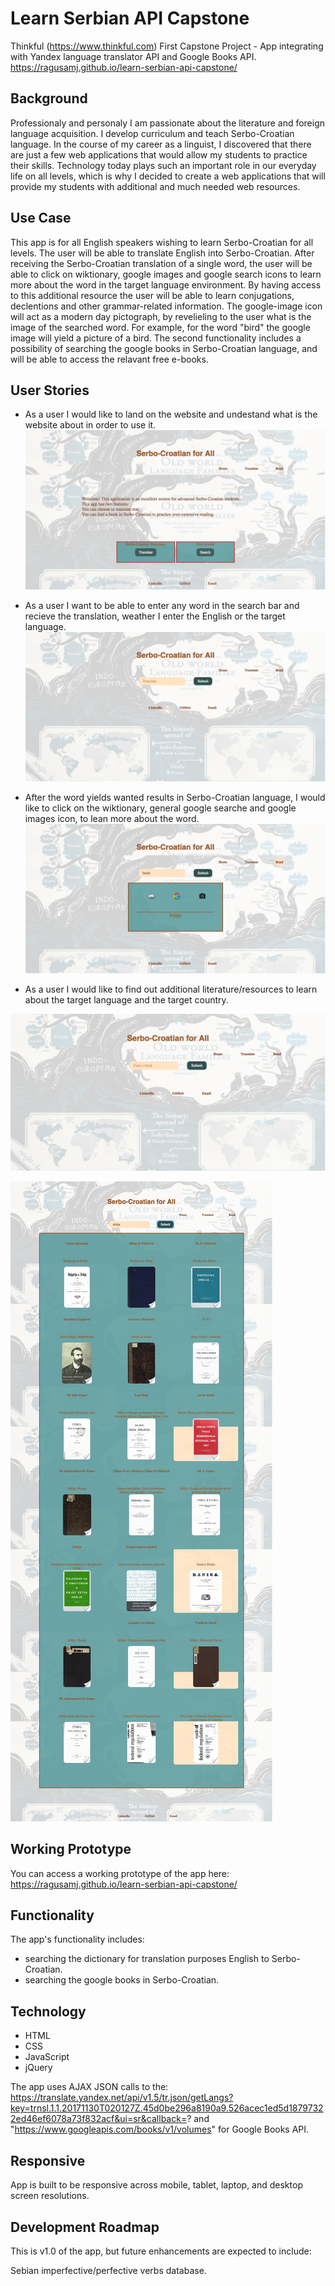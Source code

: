 # Learn Serbian API Capstone
Thinkful (https://www.thinkful.com) First Capstone Project - App integrating with Yandex language translator API and Google Books API.
https://ragusamj.github.io/learn-serbian-api-capstone/


## Background
Professionaly and personaly I am passionate about the literature and foreign language acquisition. I develop curriculum and teach Serbo-Croatian language.
In the course of my career as a linguist, I discovered that there are just a few web applications that would allow my students to practice their skills.
Technology today plays such an important role in our everyday life on all levels, which is why I decided to create a web applications that will provide my students with additional and much needed
web resources.


## Use Case
This app is for all English speakers wishing to learn Serbo-Croatian for all levels.
The user will be able to translate English into Serbo-Croatian.
After receiving the Serbo-Croatian translation of a single word, the user will be able to click on wiktionary, google images and google search icons to learn more about the word in the target language environment.
By having access to this additional resource the user will be able to learn conjugations, declentions and other grammar-related information.
The google-image icon will act as a modern day pictograph, by revelieling to the user what is the image of the searched word. For example, for the word "bird" the google image will yield a picture of a bird.
The second functionality includes a possibility of searching the google books in Serbo-Croatian language, and will be able to access the relavant free e-books.



## User Stories

* As a user I would like to land on the website and undestand what is the website about in order to use it.
![Use Case](https://github.com/ragusamj/learn-serbian-api-capstone/blob/master/github-images/learn-serbian-api-home.png)

* As a user I want to be able to enter any word in the search bar and recieve the translation,
weather I enter the English or the target language.
![Use Case](https://github.com/ragusamj/learn-serbian-api-capstone/blob/master/github-images/learn-serbian-api-translate.png)


* After the word yields wanted results in Serbo-Croatian language, I would like to click on the wiktionary,
general google searche and google images icon, to lean more about the word.
![Use Case](https://github.com/ragusamj/learn-serbian-api-capstone/blob/master/github-images/learn-serbian-api-translate-results.png)



*  As a user I would like to find out additional literature/resources to learn about the target language and the target country.

![Use Case](https://github.com/ragusamj/learn-serbian-api-capstone/blob/master/github-images/learn-serbian-api-read.png)

![Use Case](https://github.com/ragusamj/learn-serbian-api-capstone/blob/master/github-images/learn-serbian-api-read-results.png)


## Working Prototype

You can access a working prototype of the app here: https://ragusamj.github.io/learn-serbian-api-capstone/





## Functionality
The app's functionality includes:
* searching the dictionary for translation purposes English to Serbo-Croatian.
* searching the google books in Serbo-Croatian.

## Technology
* HTML
* CSS
* JavaScript
* jQuery

The app uses AJAX JSON calls to the: https://translate.yandex.net/api/v1.5/tr.json/getLangs?key=trnsl.1.1.20171130T020127Z.45d0be296a8190a9.526acec1ed5d18797322ed46ef6078a73f832acf&ui=sr&callback=?
and
"https://www.googleapis.com/books/v1/volumes" for Google Books API.




## Responsive
App is built to be responsive across mobile, tablet, laptop, and desktop screen resolutions.

## Development Roadmap
This is v1.0 of the app, but future enhancements are expected to include:

Sebian imperfective/perfective verbs database.
